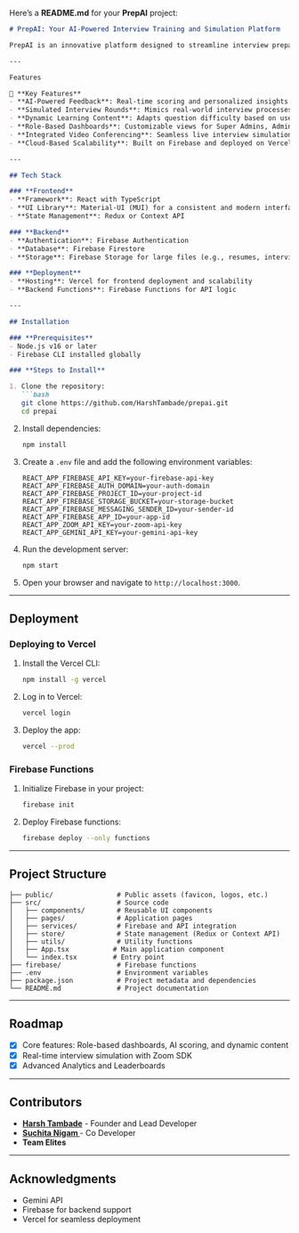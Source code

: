 Here’s a **README.md** for your **PrepAI** project:  

```markdown
# PrepAI: Your AI-Powered Interview Training and Simulation Platform  

PrepAI is an innovative platform designed to streamline interview preparation using AI-driven solutions. It combines real-time feedback, dynamic learning content, and full-spectrum interview simulations to provide a comprehensive and personalized learning experience.  

---

Features  

🎯 **Key Features**  
- **AI-Powered Feedback**: Real-time scoring and personalized insights using advanced AI models.  
- **Simulated Interview Rounds**: Mimics real-world interview processes including coding challenges, group discussions, and HR interviews.  
- **Dynamic Learning Content**: Adapts question difficulty based on user skill levels.  
- **Role-Based Dashboards**: Customizable views for Super Admins, Admins, Instructors, and Students.  
- **Integrated Video Conferencing**: Seamless live interview simulations powered by Zoom SDK.  
- **Cloud-Based Scalability**: Built on Firebase and deployed on Vercel for reliability and performance.  

---

## Tech Stack  

### **Frontend**  
- **Framework**: React with TypeScript  
- **UI Library**: Material-UI (MUI) for a consistent and modern interface  
- **State Management**: Redux or Context API  

### **Backend**  
- **Authentication**: Firebase Authentication  
- **Database**: Firebase Firestore  
- **Storage**: Firebase Storage for large files (e.g., resumes, interview recordings)  

### **Deployment**  
- **Hosting**: Vercel for frontend deployment and scalability  
- **Backend Functions**: Firebase Functions for API logic  

---

## Installation  

### **Prerequisites**  
- Node.js v16 or later  
- Firebase CLI installed globally  

### **Steps to Install**  

1. Clone the repository:  
   ```bash
   git clone https://github.com/HarshTambade/prepai.git
   cd prepai
   ```  

2. Install dependencies:  
   ```bash
   npm install
   ```  

3. Create a `.env` file and add the following environment variables:  
   ```env
   REACT_APP_FIREBASE_API_KEY=your-firebase-api-key
   REACT_APP_FIREBASE_AUTH_DOMAIN=your-auth-domain
   REACT_APP_FIREBASE_PROJECT_ID=your-project-id
   REACT_APP_FIREBASE_STORAGE_BUCKET=your-storage-bucket
   REACT_APP_FIREBASE_MESSAGING_SENDER_ID=your-sender-id
   REACT_APP_FIREBASE_APP_ID=your-app-id
   REACT_APP_ZOOM_API_KEY=your-zoom-api-key
   REACT_APP_GEMINI_API_KEY=your-gemini-api-key
   ```  

4. Run the development server:  
   ```bash
   npm start
   ```  

5. Open your browser and navigate to `http://localhost:3000`.  

---

## Deployment  

### **Deploying to Vercel**  
1. Install the Vercel CLI:  
   ```bash
   npm install -g vercel
   ```  

2. Log in to Vercel:  
   ```bash
   vercel login
   ```  

3. Deploy the app:  
   ```bash
   vercel --prod
   ```  

### **Firebase Functions**  
1. Initialize Firebase in your project:  
   ```bash
   firebase init
   ```  

2. Deploy Firebase functions:  
   ```bash
   firebase deploy --only functions
   ```  

---

## Project Structure  

```plaintext
├── public/                # Public assets (favicon, logos, etc.)  
├── src/                   # Source code  
│   ├── components/        # Reusable UI components  
│   ├── pages/             # Application pages  
│   ├── services/          # Firebase and API integration  
│   ├── store/             # State management (Redux or Context API)  
│   ├── utils/             # Utility functions  
│   ├── App.tsx           # Main application component  
│   └── index.tsx         # Entry point  
├── firebase/              # Firebase functions  
├── .env                   # Environment variables  
├── package.json           # Project metadata and dependencies  
└── README.md              # Project documentation  
```  

---

## Roadmap  

- [x] Core features: Role-based dashboards, AI scoring, and dynamic content  
- [x] Real-time interview simulation with Zoom SDK    
- [x] Advanced Analytics and Leaderboards   

---

## Contributors  

- **[Harsh Tambade](https://github.com/HarshTambade)** - Founder and Lead Developer  
- **[Suchita Nigam ](https://github.com/SuchitaNigam)** - Co Developer
- **Team Elites**  

---

## Acknowledgments  

- Gemini API  
- Firebase for backend support  
- Vercel for seamless deployment  
```  
